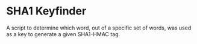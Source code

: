 # SHA1 Keyfinder
A script to determine which word, out of a specific set of words, was used as a key to generate a given SHA1-HMAC tag.
